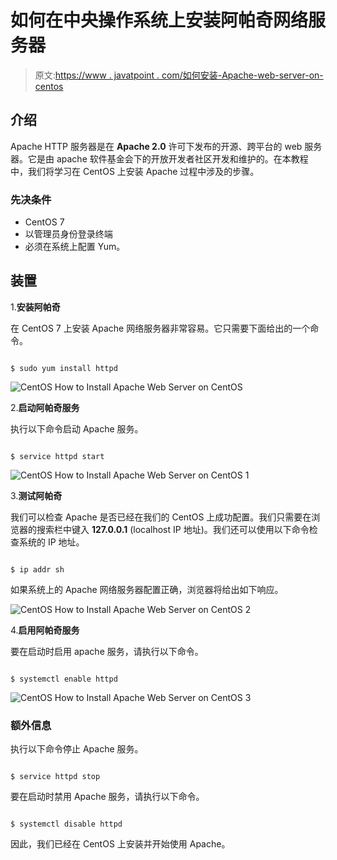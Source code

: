 # 如何在中央操作系统上安装阿帕奇网络服务器

> 原文:[https://www . javatpoint . com/如何安装-Apache-web-server-on-centos](https://www.javatpoint.com/how-to-install-apache-web-server-on-centos)

## 介绍

Apache HTTP 服务器是在 **Apache 2.0** 许可下发布的开源、跨平台的 web 服务器。它是由 apache 软件基金会下的开放开发者社区开发和维护的。在本教程中，我们将学习在 CentOS 上安装 Apache 过程中涉及的步骤。

### 先决条件

*   CentOS 7
*   以管理员身份登录终端
*   必须在系统上配置 Yum。

## 装置

1.**安装阿帕奇**

在 CentOS 7 上安装 Apache 网络服务器非常容易。它只需要下面给出的一个命令。

```

$ sudo yum install httpd 

```

![CentOS How to Install Apache Web Server on CentOS](../Images/a6c10162ff31cb61257c061d5ad01b77.png)

2.**启动阿帕奇服务**

执行以下命令启动 Apache 服务。

```

$ service httpd start 

```

![CentOS How to Install Apache Web Server on CentOS 1](../Images/482d34235fb3a467c323d35876d094b0.png)

3.**测试阿帕奇**

我们可以检查 Apache 是否已经在我们的 CentOS 上成功配置。我们只需要在浏览器的搜索栏中键入 **127.0.0.1** (localhost IP 地址)。我们还可以使用以下命令检查系统的 IP 地址。

```

$ ip addr sh

```

如果系统上的 Apache 网络服务器配置正确，浏览器将给出如下响应。

![CentOS How to Install Apache Web Server on CentOS 2](../Images/60c1a59034394fa5700a80a6cf920752.png)

4.**启用阿帕奇服务**

要在启动时启用 apache 服务，请执行以下命令。

```

$ systemctl enable httpd 

```

![CentOS How to Install Apache Web Server on CentOS 3](../Images/5f468a375968dcc8512e95d26cdb40ea.png)

### 额外信息

执行以下命令停止 Apache 服务。

```

$ service httpd stop 

```

要在启动时禁用 Apache 服务，请执行以下命令。

```

$ systemctl disable httpd 

```

因此，我们已经在 CentOS 上安装并开始使用 Apache。